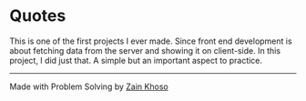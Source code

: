 # Quotes

This is one of the first projects I ever made. Since front end development is about fetching data from the server and showing it on client-side. In this project, I did just that. A simple but an important aspect to practice.

---

Made with Problem Solving by [Zain Khoso](https://linkedin.com/in/zain-khoso)
